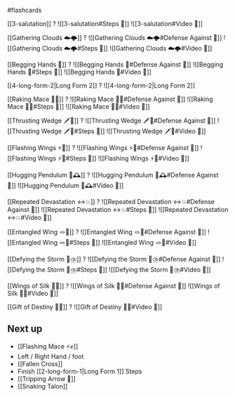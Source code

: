 #flashcards

[[3-salutation]]
?
![[3-salutation#Steps 👣]]
![[3-salutation#Video 🎥]]
<!--SR:!2025-08-05,79,248-->

[[Gathering Clouds ☁️🌩️]]
?
![[Gathering Clouds ☁️🌩️#Defense Against 🤺]]
![[Gathering Clouds ☁️🌩️#Steps 👣]]
![[Gathering Clouds ☁️🌩️#Video 🎥]]
<!--SR:!2025-06-10,23,188-->

[[Begging Hands 🤲]]
?
![[Begging Hands 🤲#Defense Against 🤺]]
![[Begging Hands 🤲#Steps 👣]]
![[Begging Hands 🤲#Video 🎥]]
<!--SR:!2025-05-31,10,188-->

[[4-long-form-2|Long Form 2]]
?
![[4-long-form-2|Long Form 2]]
<!--SR:!2025-05-24,6,188-->

[[Raking Mace 🧹✊]]
?
![[Raking Mace 🧹✊#Defense Against 🤺]]
![[Raking Mace 🧹✊#Steps 👣]]
![[Raking Mace 🧹✊#Video 🎥]]
<!--SR:!2025-05-27,9,208-->

[[Thrusting Wedge 🗡️🔼]]
?
![[Thrusting Wedge 🗡️🔼#Defense Against 🤺]]
![[Thrusting Wedge 🗡️🔼#Steps 👣]]
![[Thrusting Wedge 🗡️🔼#Video 🎥]]
<!--SR:!2025-07-13,56,225-->

[[Flashing Wings ⚡🪽]]
?
![[Flashing Wings ⚡🪽#Defense Against 🤺]]
![[Flashing Wings ⚡🪽#Steps 👣]]
![[Flashing Wings ⚡🪽#Video 🎥]]
<!--SR:!2025-06-01,7,185-->

[[Hugging Pendulum 🤗🕰️]]
?
![[Hugging Pendulum 🤗🕰️#Defense Against 🤺]]
![[Hugging Pendulum 🤗🕰️#Video 🎥]]
<!--SR:!2025-05-26,8,205-->

[[Repeated Devastation ↔️💥]]
?
![[Repeated Devastation ↔️💥#Defense Against 🤺]]
![[Repeated Devastation ↔️💥#Steps 👣]]
![[Repeated Devastation ↔️💥#Video 🎥]]
<!--SR:!2025-06-07,13,165-->

[[Entangled Wing 🪢🪽]]
?
![[Entangled Wing 🪢🪽#Defense Against 🤺]]
![[Entangled Wing 🪢🪽#Steps 👣]]
![[Entangled Wing 🪢🪽#Video 🎥]]
<!--SR:!2025-05-29,7,166-->

[[Defying the Storm 🚧⛈️]]
?
![[Defying the Storm 🚧⛈️#Defense Against 🤺]]
![[Defying the Storm 🚧⛈️#Steps 👣]]
![[Defying the Storm 🚧⛈️#Video 🎥]]
<!--SR:!2025-06-03,9,145-->

[[Wings of Silk 🪽🧵]]
?
![[Wings of Silk 🪽🧵#Defense Against 🤺]]
![[Wings of Silk 🪽🧵#Video 🎥]]

[[Gift of Destiny 🎁🔮]]
?
![[Gift of Destiny 🎁🔮#Video 🎥]]

## Next up

- [[Flashing Mace ⚡✊]]
- Left / Right Hand / foot
- [[Fallen Cross]]
- Finish [[2-long-form-1|Long Form 1]] Steps
- [[Tripping Arrow 🏹]]
- [[Snaking Talon]]
